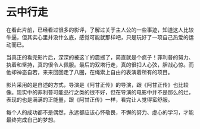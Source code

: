 # 云中行走

在看此片前，已经看过很多的影评，了解过关于主人公的一些事迹，知道这人比较牛逼，但其实心里并没什么底，感觉可能就那样吧，只是玩好了一项自己热爱的运动而已。

当真正的看完影片后，深深的被这丫的震撼了，简直就是个疯子！菲利普的努力、执着和坚持，真的很令人佩服。最后的双塔行走，真的很扣人心弦，胆战心惊。而他却神态自若，来来回回走了八圈，在绳索上自由的表演着所有的项目。

影片采用的是自述的方式，导演是《阿甘正传》的导演，跟《阿甘正传》也比较像。现实中的菲利普可能品行之类的很不好，但在导演的电影中并不是那么的烂，表现的也是满满的正能量，跟《阿甘正传》一样，看完让人觉得蛮舒服。

每个人的成功都不是偶然，永远都应该心怀敬畏，不懈的努力、虚心的学习，才能最终完成自己的梦想。
